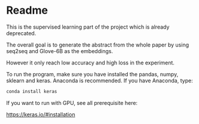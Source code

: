 # Readme

This is the supervised learning part of the project which is already deprecated. 

The overall goal is to generate the abstract from the whole paper by using seq2seq and Glove-6B as the embeddings. 

However it only reach low accuracy and high loss in the experiment.

To run the program, make sure you have installed the pandas, numpy, sklearn and keras. Anaconda is recommended. If you have Anaconda, type:

```bash
conda install keras
```

If you want to run with GPU, see all prerequisite here:

https://keras.io/#installation
